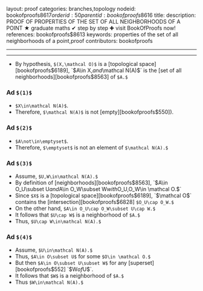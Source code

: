 layout: proof
categories: branches,topology
nodeid: bookofproofs$8617
orderid: 50
parentid: bookofproofs$8616
title: 
description: PROOF OF PROPERTIES OF THE SET OF ALL NEIGHBORHOODS OF A POINT &#9733; graduate maths &#10004; step by step &#10010; visit BookOfProofs now!
references: bookofproofs$8613
keywords: properties of the set of all neighborhoods of a point,proof
contributors: bookofproofs

---


---

* By hypothesis, `$(X,\mathcal O)$` is a [topological space][bookofproofs$6189], `$A\in X,$` and `$\mathcal N(A)$` is the [set of all neighborhoods][bookofproofs$8563] of `$A.$` 

### Ad `$(1)$`

* `$X\in\mathcal N(A)$`.
* Therefore, `$\mathcal N(A)$` is not [empty][bookofproofs$550]).

### Ad `$(2)$`

* `$A\not\in\emptyset$`.
* Therefore, `$\emptyset$` is not an element of `$\mathcal N(A).$`

### Ad `$(3)$`

* Assume, `$U,W\in\mathcal N(A).$`
* By definition of [neighborhoods][bookofproofs$8563], `$A\in O_U\subset U$` and `$A\in O_W\subset W$` with `$O_U,O_W\in \mathcal O.$`
* Since `$X$` is a [topological space][bookofproofs$6189], `$\mathcal O$` contains the [intersection][bookofproofs$6828] `$O_U\cap O_W.$`
* On the other hand, `$A\in O_U\cap O_W\subset U\cap W.$`
* It follows that `$U\cap W$` is a neighborhood of `$A.$`
* Thus, `$U\cap W\in\mathcal N(A).$`

### Ad `$(4)$`

* Assume, `$U\in\mathcal N(A).$`
* Thus, `$A\in O\subset U$` for some `$O\in \mathcal O.$`
* But then `$A\in O\subset U\subset W$` for any [superset][bookofproofs$552] `$W$` of `$U$`. 
* It follows that `$W$` is a neighborhood of `$A.$`
* Thus `$W\in\mathcal N(A).$`
